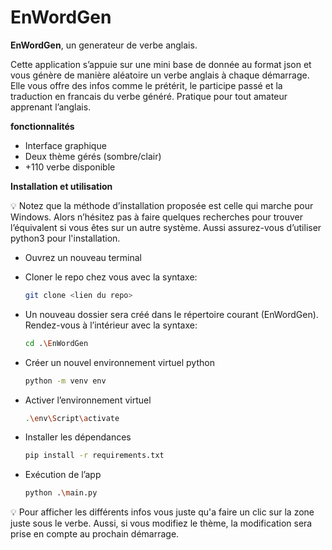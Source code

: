 # EnWordGen

**EnWordGen**, un generateur de verbe anglais. 

Cette application s’appuie sur une mini base de donnée au format json et vous génère de manière aléatoire un verbe anglais à chaque démarrage. Elle vous offre des infos comme le prétérit, le participe passé et la traduction en francais du verbe généré. Pratique pour tout amateur apprenant l’anglais.

**fonctionnalités** 

- Interface graphique
- Deux thème gérés (sombre/clair)
- +110 verbe disponible

**Installation et utilisation** 

<aside>
💡 Notez que la méthode d’installation proposée est celle qui marche pour Windows. Alors n’hésitez pas à faire quelques recherches pour trouver l’équivalent si vous êtes sur un autre système. Aussi assurez-vous d’utiliser python3 pour l'installation.

</aside>

- Ouvrez un nouveau terminal
- Cloner le repo chez vous avec la syntaxe:
    
    ```bash
    git clone <lien du repo>
    ```
    
- Un nouveau dossier sera créé dans le répertoire courant (EnWordGen). Rendez-vous à l’intérieur avec la syntaxe:
    
    ```bash
    cd .\EnWordGen
    ```
    
- Créer un nouvel environnement virtuel python
    
    ```bash
    python -m venv env
    ```
    
- Activer l’environnement virtuel
    
    ```bash
    .\env\Script\activate
    ```
    
- Installer les dépendances
    
    ```bash
    pip install -r requirements.txt
    ```
    
- Exécution de l’app
    
    ```bash
    python .\main.py
    ```
    

<aside>
💡 Pour afficher les différents infos vous juste qu'a faire un clic sur la zone juste sous le verbe.
Aussi, si vous modifiez le thème, la modification sera prise en compte au prochain démarrage.

</aside>
